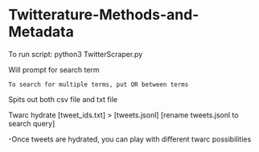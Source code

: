 # Twitterature-Methods-and-Metadata

To run script: python3 TwitterScraper.py

Will prompt for search term

	To search for multiple terms, put OR between terms
	
Spits out both csv file and txt file

Twarc hydrate [tweet_ids.txt] > [tweets.jsonl]          	[rename tweets.jsonl to search query]

-Once tweets are hydrated, you can play with different twarc possibilities

